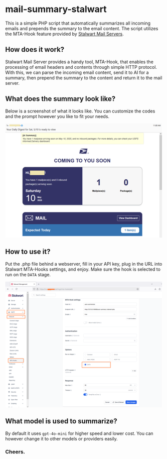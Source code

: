 # mail-summary-stalwart
This is a simple PHP script that automatically summarizes all incoming emails and prepends the summary to the email content.
The script utilizes the MTA-Hook feature provided by [Stalwart Mail Servers](https://github.com/stalwartlabs/mail-server).

## How does it work?
Stalwart Mail Server provides a handy tool, MTA-Hook, that enables the processing of email headers and contents through simple HTTP protocol.  With this, we can parse the incoming email content, send it to AI for a summary, then prepend the summary to the content and return it to the mail server.

## What does the summary look like?
Below is a screenshot of what it looks like.  You can customize the codes and the prompt however you like to fit your needs.

<img src="https://raw.githubusercontent.com/Har-Kuun/mail-summary-stalwart/refs/heads/main/screenshots/example_summary.png" width="500"/>

## How to use it?
Put the .php file behind a webserver, fill in your API key, plug in the URL into Stalwart MTA-Hooks settings, and enjoy.
Make sure the hook is selected to run on the `DATA` stage.

<img src="https://raw.githubusercontent.com/Har-Kuun/mail-summary-stalwart/refs/heads/main/screenshots/stalwart-mta-hooks-settings.png" width="500"/>

## What model is used to summarize?
By default it uses `gpt-4o-mini` for higher speed and lower cost.  You can however change it to other models or providers easily.

### **Cheers.**
